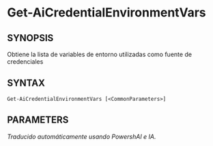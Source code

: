 ﻿---
external help file: powershai-help.xml
schema: 2.0.0
powershai: true
---

# Get-AiCredentialEnvironmentVars

## SYNOPSIS <!--!= @#Synop !-->
Obtiene la lista de variables de entorno utilizadas como fuente de credenciales

## SYNTAX <!--!= @#Syntax !-->

```
Get-AiCredentialEnvironmentVars [<CommonParameters>]
```

## PARAMETERS <!--!= @#Params !-->


<!--PowershaiAiDocBlockStart-->
_Traducido automáticamente usando PowershAI e IA._
<!--PowershaiAiDocBlockEnd-->
